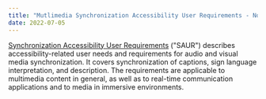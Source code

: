 ```yaml
---
title: "Mutlimedia Synchronization Accessibility User Requirements - Note Published"
date: 2022-07-05
---
```


<p><a href="https://www.w3.org/TR/saur/">Synchronization Accessibility User Requirements</a> ("SAUR") describes accessibility-related user needs and requirements for audio and visual media synchronization. It covers synchronization of captions, sign language interpretation, and description. The requirements are applicable to multimedia content in general, as well as to real-time communication applications and to media in immersive environments.</p>
